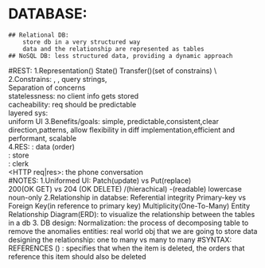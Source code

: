 # DATABASE:
    ## Relational DB: 
        store db in a very structured way
        data and the relationship are represented as tables
    ## NoSQL DB: less structured data, providing a dynamic approach
#REST: 
    1.Representation(<resources>) State(<conditions>) Transfer(<HTTP>)(set of constrains)  \  
    2.Constrains: <endpoint address>, <methods>, query strings, <response body> \
        Separation of concerns \
        statelessness: no client info gets stored \
        cacheability: req should be predictable \
        layered sys: \
        uniform UI
    3.Benefits/goals: simple, predictable,consistent,clear direction,patterns, allow flexibility in diff implementation,efficient and performant, scalable  \
    4.RES:
        <Resources>: data (order) \
        <Database>: store \
        <API server>: clerk \
        <HTTP req|res>: the phone conversation \
#NOTES:
    1.Uniformed UI: 
        Patch(update) vs Put(replace) \
        200(OK GET) vs 204 (OK DELETE)
        /(hierachical) -(readable) lowercase noun-only
    2.Relationship in databse:
        Referential integrity
        Primary-key vs Foreign Key(in reference to primary key)
        Multiplicity(One-To-Many)
        Entity Relationship Diagram(ERD): to visualize the relationship between the tables in a db
    3. DB design:
        Normalization: the process of decomposing table to remove the anomalies
        entities: real world obj that we are going to store data
        designing the relationship: one to many vs many to many
#SYNTAX:
    <column name> <data type> REFERENCES <foreign table name> (<foreign column>)
    <CASCADE>: specifies that when the item is deleted, the orders that reference this item should also be deleted
